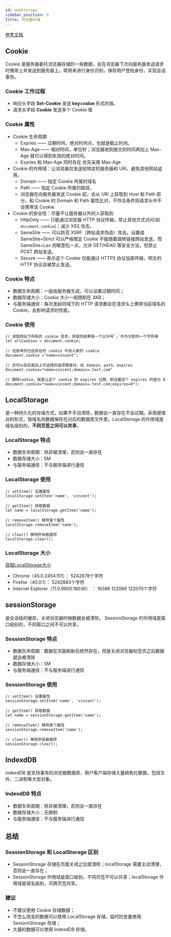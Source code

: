 ```yaml
---
id: webStorage
sidebar_position: 9
title: 浏览器存储
---
```


[参考文档](https://juejin.cn/post/6974052211395887141)

## Cookie
Cookie 是服务器委托浏览器存储的一些数据，会在浏览器下次向服务器发送请求时携带上并发送到服务器上。常用来进行身份识别，保存用户登陆身份，实现会话事务。

### Cookie 工作过程
- 响应头字段 **Set-Cookie** 发送 **key=value** 形式的值。
- 请求头字段 **Cookie** 发送多个 Cookie 值

### Cookie 属性
- Cookie 生命周期
  - Expries —— 过期时间，绝对时间点，也就是截止时间。
  - Max-Age —— 相对时间，单位秒；浏览器收到报文的时间再加上 Max-Age 就可以得到失效的绝对时间。
  - Expries 和 Max-Age 同时存在 优先采用 Max-Age
- Cookie 的作用域：让浏览器仅发送给特定的服务器和 URI，避免其他网站盗用。
  - Domain —— 指定 Cookie 所属的域名
  - Path —— 指定 Cookie 所属的路径，
  - 浏览器在向服务器发送 Cookie 前，会从 URI 上获取到 Host 和 Path 部分，和 Cookie 的 Domain 和 Path 属性比对，不符合条件则请求头中不会携带该 Cookie
- Cookie 的安全性：尽量不让服务器以外的人获取到
  - HttpOnly —— 只能通过浏览器 HTTP 协议传输，禁止其他方式访问(如 `document.cookie`)；减少 XSS 攻击。
  - SameSite —— 可以防范 XSRF（跨站请求伪造）攻击。设置成 SameSite=Strict 可以严格限定 Cookie 不能随着跳转链接跨站发送，而 SameSite=Lax 则略宽松一点，允许 GET/HEAD 等安全方法，但禁止 POST 跨站发送。
  - Secure —— 表示这个 Cookie 仅能通过 HTTPS 协议加密传输，明文的 HTTP 协议会被禁止发送。

### Cookie 特点
- 数据生命周期：一般由服务器生成，可以设置过期时间；
- 数据存储大小：Cookie 大小一般限制在 4KB；
- 与服务端通信：每次发起同域下的 HTTP 请求都会在请求头上携带当前域名的 Cookie，会影响请求的性能。

### Cookie 使用
```
// 读取网站下所有的 cookie 信息，获取的结果是一个以分号`;`作为分割的一个字符串
let allCookies = document.cookie;

// 往原来的已经存在的 cookie 中加入新的 cookie
document.cookie ="name=vincent";

// 还可以在后面加上可选择的选项键值对，如 domain、path、expires
document.cookie="name=vincent;domain=.test.com"

// 删除cookie，就是让这个 cookie 的 expires 过期，即设置这个 expires 的值为 0
document.cookie="name=vincent;domain=.test.com;expires=0");
```

## LocalStorage
是一种持久化的存储方式，如果不手动清除，数据会一直存在不会过期。采用键值对的形式，按域名将数据保存在对应的数据库文件里。LocalStorage 的作用域是域名级别的，**不同页签之间可以共享**。

### LocalStorage 特点
- 数据生命周期：除非被清理，否则会一直存在
- 数据存储大小：5M
- 与服务端通信：不与服务端进行通信

### LocalStorage 使用
```
// setItem() 设置属性
localStorage.setItem('name', 'vincent');

// getItem() 获取数据
let name = localStorage.getItem('name');

// removeItem() 移除某个属性
localStorage.removeItem('name');

// clear() 移除所有数据项
localStorage.clear();
```

### LocalStorage 大小
[获取LocalStorage大小](https://blog.csdn.net/asdfgh0077/article/details/104016606)
- Chrome（45.0.2454.101）： 5242878个字符
- Firefox（40.0.1）： 5242883个字符
- Internet Explorer（11.0.9600.18036） ： 16386 122066 122070个字符

## sessionStorage
是会话级的缓存，关闭浏览器时候数据会被清除。 SessionStorage 的作用域是窗口级别的，不同窗口之间不可以共享。

### SessionStorage 特点
- 数据生命周期：数据在页面刷新后依然存在，但是关闭浏览器标签页之后数据就会被清除
- 数据存储大小：5M
- 与服务端通信：不与服务端进行通信

### SessionStorage 使用
```
// setItem() 设置属性
sessionStorage.setItem('name', 'vincent');

// getItem() 获取数据
let name = sessionStorage.getItem('name');

// removeItem() 移除某个属性
sessionStorage.removeItem('name');

// clear() 移除所有数据项
sessionStorage.clear();
```
## IndexdDB
indexdDB 是支持事务的浏览器数据库，用户客户端存储大量结构化数据，包括文件、二进制等大型对象。

### IndexdDB 特点
- 数据生命周期：除非被清理，否则会一直存在
- 数据存储大小：无限制
- 与服务端通信：不与服务端进行通信

## 总结
### SessionStorage 和 LocalStorage 区别
- SessionStorage 存储在页面关闭之后就清除；localStorage 需要主动清理，否则会一直存在；
- SessionStorage 作用域是窗口级别，不同页签不可以共享；localStorage 作用域是域名级别，可跨页签共享。
### 建议
- 不建议使用 Cookie 存储数据；
- 不怎么改变的数据可以使用 LocalStorage 存储，临时的变量使用 SessionStorage 存储；
- 大量的数据可以使用 IndexdDB 存储。